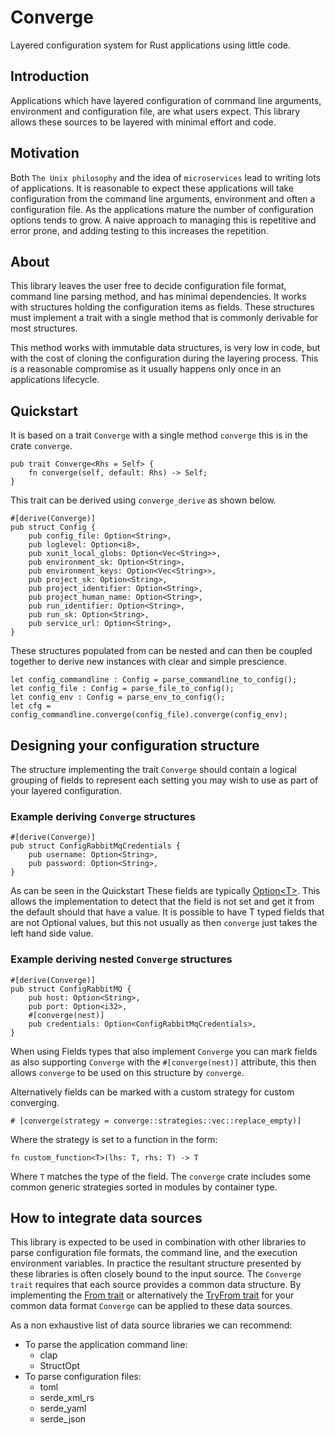 # Converge

Layered configuration system for Rust applications using little code.

## Introduction

Applications which have layered configuration of command line arguments,
environment and configuration file, are what users expect. This library allows
these sources to be layered with minimal effort and code.

## Motivation

Both `The Unix philosophy` and the idea of `microservices` lead to writing lots
of applications. It is reasonable to expect these applications will take
configuration from the command line arguments, environment and often a
configuration file. As the applications mature the number of configuration
options tends to grow. A naive approach to managing this is repetitive and error
prone, and adding testing to this increases the repetition.

## About

This library leaves the user free to decide configuration file format, command
line parsing method, and has minimal dependencies. It works with structures
holding the configuration items as fields. These structures must implement
a trait with a single method that is commonly derivable for most structures.

This method works with immutable data structures, is very low in code, but with
the cost of cloning the configuration during the layering process. This is
a reasonable compromise as it usually happens only once in an applications
lifecycle.

## Quickstart

It is based on a trait `Converge` with a single method
`converge` this is in the crate `converge`.

    pub trait Converge<Rhs = Self> {
        fn converge(self, default: Rhs) -> Self;
    }

This trait can be derived using `converge_derive` as shown below.

    #[derive(Converge)]
    pub struct Config {
        pub config_file: Option<String>,
        pub loglevel: Option<i8>,
        pub xunit_local_globs: Option<Vec<String>>,
        pub environment_sk: Option<String>,
        pub environment_keys: Option<Vec<String>>,
        pub project_sk: Option<String>,
        pub project_identifier: Option<String>,
        pub project_human_name: Option<String>,
        pub run_identifier: Option<String>,
        pub run_sk: Option<String>,
        pub service_url: Option<String>,
    }

These structures populated from can be nested and can then be coupled together
to derive new instances with clear and simple prescience.

    let config_commandline : Config = parse_commandline_to_config();
    let config_file : Config = parse_file_to_config();
    let config_env : Config = parse_env_to_config();
    let cfg = config_commandline.converge(config_file).converge(config_env);

## Designing your configuration structure

The structure implementing the trait `Converge` should contain a logical
grouping of fields to represent each setting you may wish to use as part of your
layered configuration.

### Example deriving `Converge` structures

    #[derive(Converge)]
    pub struct ConfigRabbitMqCredentials {
        pub username: Option<String>,
        pub password: Option<String>,
    }

As can be seen in the Quickstart These fields are typically [Option\<T\>](https://doc.rust-lang.org/std/option/).
This allows the implementation to detect that the field is not set and get it
from the default should that have a value. It is possible to have T typed fields
that are not Optional values, but this not usually as then `converge` just takes
the left hand side value.

### Example deriving nested `Converge` structures

    #[derive(Converge)]
    pub struct ConfigRabbitMQ {
        pub host: Option<String>,
        pub port: Option<i32>,
        #[converge(nest)]
        pub credentials: Option<ConfigRabbitMqCredentials>,
    }

When using Fields types that also implement `Converge` you can mark fields as
also supporting `Converge` with the `#[converge(nest)]` attribute, this then
allows `converge` to be used on this structure by `converge`.

Alternatively fields can be marked with a custom strategy for custom converging.

    # [converge(strategy = converge::strategies::vec::replace_empty)]

Where the strategy is set to a function in the form:

    fn custom_function<T>(lhs: T, rhs: T) -> T

Where `T` matches the type of the field. The `converge` crate includes some
common generic strategies sorted in modules by container type.

## How to integrate data sources

This library is expected to be used in combination with other libraries to parse
configuration file formats, the command line, and the execution environment
variables. In practice the resultant structure presented by these libraries is
often closely bound to the input source. The `Converge trait` requires
that each source provides a common data structure. By implementing the
[From trait](https://doc.rust-lang.org/std/convert/trait.From.html) or alternatively the [TryFrom trait](https://doc.rust-lang.org/std/convert/trait.TryFrom.html) for your common data format
`Converge` can be applied to these data sources.

As a non exhaustive list of data source libraries we can recommend:

* To parse the application command line:
  * clap
  * StructOpt
* To parse configuration files:
  * toml
  * serde_xml_rs
  * serde_yaml
  * serde_json
